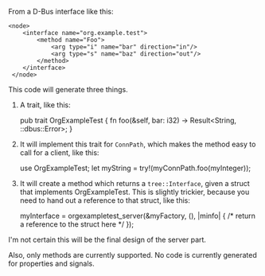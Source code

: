 From a D-Bus interface like this:

    <node>
        <interface name="org.example.test">
            <method name="Foo">
                <arg type="i" name="bar" direction="in"/>
                <arg type="s" name="baz" direction="out"/>
            </method>
        </interface>
     </node>

This code will generate three things.

1. A trait, like this:

    pub trait OrgExampleTest {
        fn foo(&self, bar: i32) -> Result<String, ::dbus::Error>;
    }

2. It will implement this trait for `ConnPath`, which makes the method easy to call for a client, like this:

    use OrgExampleTest;
    let myString = try!(myConnPath.foo(myInteger));

3. It will create a method which returns a `tree::Interface`, given a struct that implements OrgExampleTest.
This is slightly trickier, because you need to hand out a reference to that struct, like this:

    myInterface = orgexampletest_server(&myFactory, (), |minfo| { /* return a reference to the struct here */ }); 

I'm not certain this will be the final design of the server part.

Also, only methods are currently supported. No code is currently generated for properties and signals.

